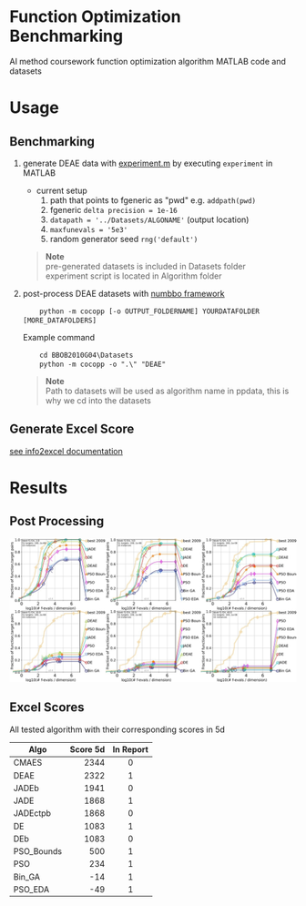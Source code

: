 # Function Optimization Benchmarking
AI method coursework function optimization algorithm MATLAB code and datasets

# Usage
## Benchmarking
1. generate DEAE data with [experiment.m](Algorithms/experiment.m) by executing `experiment` in MATLAB
	- current setup
		1. path that points to fgeneric as "pwd" e.g. `addpath(pwd)`
		2. fgeneric `delta precision = 1e-16`
		3. `datapath = '../Datasets/ALGONAME'` (output location)
		4. `maxfunevals = '5e3'`
		5. random generator seed `rng('default')`
	
	> **Note**   
	> pre-generated datasets is included in Datasets folder   
	> experiment script is located in Algorithm folder   

2. post-process DEAE datasets with [numbbo framework](https://github.com/numbbo/coco/)

	```Sh
		python -m cocopp [-o OUTPUT_FOLDERNAME] YOURDATAFOLDER [MORE_DATAFOLDERS]
	```
	Example command
	```Sh
		cd BBOB2010G04\Datasets
		python -m cocopp -o ".\" "DEAE"
	```
	> **Note**   
	> Path to datasets will be used as algorithm name in ppdata, this is why we cd into the datasets

## Generate Excel Score
[see info2excel documentation](https://github.com/teoshibin/COMP2024_AIM_CW/tree/dev/info2excel)

# Results

## Post Processing
<p align="center" float="left">
  <img src="screenshots/1.jpg" width="716"/>
</p>

## Excel Scores

All tested algorithm with their corresponding scores in 5d

| Algo       | Score 5d | In Report |
|------------|---------:|:---------:|
| CMAES      | 2344     | 0         |
| DEAE       | 2322     | 1         |
| JADEb      | 1941     | 0         |
| JADE       | 1868     | 1         |
| JADEctpb   | 1868     | 0         |
| DE         | 1083     | 1         |
| DEb        | 1083     | 0         |
| PSO_Bounds | 500      | 1         |
| PSO        | 234      | 1         |
| Bin_GA     | -14      | 1         |
| PSO_EDA    | -49      | 1         |


